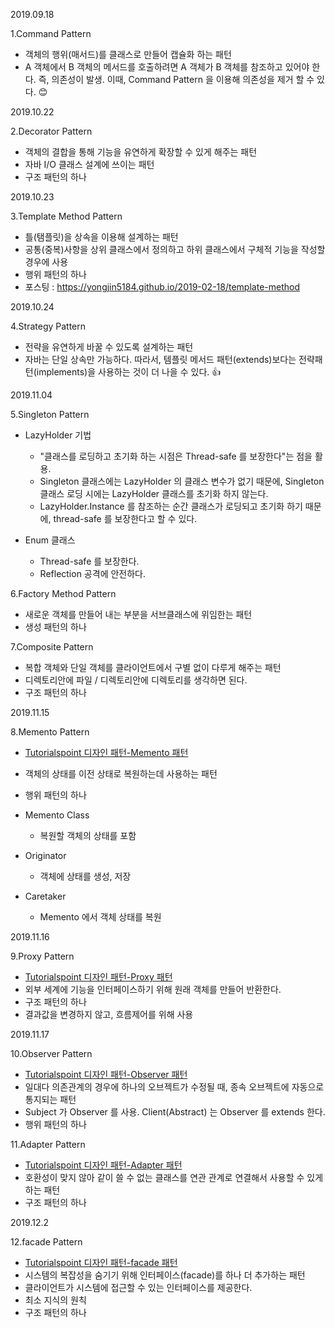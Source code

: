 2019.09.18

1.Command Pattern 
* 객체의 행위(매서드)를 클래스로 만들어 캡슐화 하는 패턴
* A 객체에서 B 객체의 메서드를 호출하려면 A 객체가 B 객체를 참조하고 있어야 한다. 
즉, 의존성이 발생. 이때, Command Pattern 을 이용해 의존성을 제거 할 수 있다. :blush:

2019.10.22

2.Decorator Pattern
* 객체의 결합을 통해 기능을 유연하게 확장할 수 있게 해주는 패턴
* 자바 I/O 클래스 설계에 쓰이는 패턴
* 구조 패턴의 하나

2019.10.23

3.Template Method Pattern
* 틀(탬플릿)을 상속을 이용해 설계하는 패턴
* 공통(중복)사항을 상위 클래스에서 정의하고 하위 클래스에서 구체적 기능을 작성할 경우에 사용
* 행위 패턴의 하나
* 포스팅 : https://yongjin5184.github.io/2019-02-18/template-method

2019.10.24

4.Strategy Pattern
* 전략을 유연하게 바꿀 수 있도록 설계하는 패턴
* 자바는 단일 상속만 가능하다. 
  따라서, 템플릿 메서드 패턴(extends)보다는 전략패턴(implements)을 사용하는 것이 더 나을 수 있다. :+1:

2019.11.04

5.Singleton Pattern

* LazyHolder 기법 
    * "클래스를 로딩하고 초기화 하는 시점은 Thread-safe 를 보장한다"는 점을 활용. 
    * Singleton 클래스에는 LazyHolder 의 클래스 변수가 없기 때문에, Singleton 클래스 로딩 시에는 LazyHolder 클래스를 초기화 하지 않는다.
    * LazyHolder.Instance 를 참조하는 순간 클래스가 로딩되고 초기화 하기 때문에, thread-safe 를 보장한다고 할 수 있다.
    
* Enum 클래스
    * Thread-safe 를 보장한다.
    * Reflection 공격에 안전하다.
    
6.Factory Method Pattern
* 새로운 객체를 만들어 내는 부분을 서브클래스에 위임한는 패턴
* 생성 패턴의 하나

7.Composite Pattern
* 복합 객체와 단일 객체를 클라이언트에서 구별 없이 다루게 해주는 패턴
* 디렉토리안에 파일 / 디렉토리안에 디렉토리를 생각하면 된다.
* 구조 패턴의 하나

2019.11.15

8.Memento Pattern
* [Tutorialspoint 디자인 패턴-Memento 패턴](https://www.tutorialspoint.com/design_pattern/memento_pattern.htm)
* 객체의 상태를 이전 상태로 복원하는데 사용하는 패턴
* 행위 패턴의 하나

* Memento Class 
    * 복원할 객체의 상태를 포함
* Originator
    * 객체에 상태를 생성, 저장
* Caretaker
    * Memento 에서 객체 상태를 복원

2019.11.16    

9.Proxy Pattern
* [Tutorialspoint 디자인 패턴-Proxy 패턴](https://www.tutorialspoint.com/design_pattern/proxy_pattern.htm)
* 외부 세계에 기능을 인터페이스하기 위해 원래 객체를 만들어 반환한다.
* 구조 패턴의 하나
* 결과값을 변경하지 않고, 흐름제어를 위해 사용

2019.11.17

10.Observer Pattern
* [Tutorialspoint 디자인 패턴-Observer 패턴](https://www.tutorialspoint.com/design_pattern/observer_pattern.htm)
* 일대다 의존관계의 경우에 하나의 오브젝트가 수정될 때, 종속 오브젝트에 자동으로 통지되는 패턴
* Subject 가  Observer 를 사용. Client(Abstract) 는 Observer 를 extends 한다.
* 행위 패턴의 하나

11.Adapter Pattern
* [Tutorialspoint 디자인 패턴-Adapter 패턴](https://www.tutorialspoint.com/design_pattern/adapter_pattern.htm)
* 호환성이 맞지 않아 같이 쓸 수 없는 클래스를 연관 관계로 연결해서 사용할 수 있게 하는 패턴
* 구조 패턴의 하나

2019.12.2

12.facade Pattern
* [Tutorialspoint 디자인 패턴-facade 패턴](https://www.tutorialspoint.com/design_pattern/facade_pattern.htm)
* 시스템의 복잡성을 숨기기 위해 인터페이스(facade)를 하나 더 추가하는 패턴
* 클라이언트가 시스템에 접근할 수 있는 인터페이스를 제공한다.
* 최소 지식의 원칙
* 구조 패턴의 하나